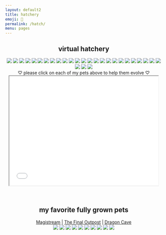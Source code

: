 ```yaml
---
layout: default2
title: hatchery
emoji: 🐣
permalink: /hatch/
menu: pages
---
```

<center>
    <h2>virtual hatchery</h2>
    <div class="hatchery">
        <a target="other" href="http://magistream.com/creature/14211781#page-body"><img src="http://magistream.com/img/14211781.gif"/></a>
        <a target="other" href="http://magistream.com/creature/14211146#page-body"><img src="http://magistream.com/img/14211146.gif"/></a>
        <a target="other" href="http://magistream.com/creature/14210318#page-body"><img src="http://magistream.com/img/14210318.gif"/></a>
        <a target="other" href="http://magistream.com/creature/14210159#page-body"><img src="http://magistream.com/img/14210159.gif"/></a>
        <a target="other" href="http://magistream.com/creature/14208735#page-body"><img src="http://magistream.com/img/14208735.gif"/></a>
        <a target="other" href="http://magistream.com/creature/14208882#page-body"><img src="http://magistream.com/img/14208882.gif"/></a>
        <a target="other" href="http://magistream.com/creature/14208889#page-body"><img src="http://magistream.com/img/14208889.gif"/></a>
        <a target="other" href="http://magistream.com/creature/14207269#page-body"><img src="http://magistream.com/img/14207269.gif"/></a>
        <a target="other" href="http://magistream.com/creature/14207190#page-body"><img src="http://magistream.com/img/14207190.gif"/></a>
        <a target="other" href="http://magistream.com/creature/14206564#page-body"><img src="http://magistream.com/img/14206564.gif"/></a>
        <a target="other" href='https://finaloutpost.net/view/5XWWw#main'><img src='https://finaloutpost.net/s/5XWWw1.png'></a>
        <a target="other" href='https://finaloutpost.net/view/BIXXJ#main'><img src='https://finaloutpost.net/s/BIXXJ1.png'></a>
        <a target="other" href='https://finaloutpost.net/view/qofRS#main'><img src='https://finaloutpost.net/s/qofRS1.png'></a>
        <a target="other" href='https://finaloutpost.net/view/4jVVd#main'><img src='https://finaloutpost.net/s/4jVVd1.png'></a>
        <a target="other" href='https://finaloutpost.net/view/VCf02#main'><img src='https://finaloutpost.net/s/VCf021.png'></a>
        <a target="other" href='https://finaloutpost.net/view/quwqR#main'><img src='https://finaloutpost.net/s/quwqR1.png'></a>
        <a target="other" href='https://finaloutpost.net/view/4WadT#main'><img src='https://finaloutpost.net/s/4WadT1.png'></a>
        <a target="other" href='https://finaloutpost.net/view/picJj#main'><img src='https://finaloutpost.net/s/picJj1.png'></a>
        <a target="other" href='https://finaloutpost.net/view/pAVSk#main'><img src='https://finaloutpost.net/s/pAVSk1.png'></a>
        <a target="other" href='https://finaloutpost.net/view/x7x4Y#main'><img src='https://finaloutpost.net/s/x7x4Y1.png'></a>
        <a target="other" href="https://dragcave.net/view/75Wgj#middle"><img src="https://dragcave.net/image/75Wgj.gif" style="border-width:0"/></a>
        <a target="other" href="https://dragcave.net/view/O7BTd#middle"><img src="https://dragcave.net/image/O7BTd.gif" style="border-width:0"/></a>
        <a target="other" href="https://dragcave.net/view/UMWzV#middle"><img src="https://dragcave.net/image/UMWzV.gif" style="border-width:0"/></a>
        <a target="other" href="https://dragcave.net/view/21xVO#middle"><img src="https://dragcave.net/image/21xVO.gif" style="border-width:0"/></a>
        <a target="other" href='https://dragcave.net/view/GU9C6#middle'><img src='https://dragcave.net/image/GU9C6.gif' style='border-width: 0'/></a>
        <a target="other" href='https://dragcave.net/view/yyW2B#middle'><img src='https://dragcave.net/image/yyW2B.gif' style='border-width: 0'/></a>
        <a target="other" href='https://dragcave.net/view/8D5eo#middle'><img src='https://dragcave.net/image/8D5eo.gif' style='border-width: 0'/></a>
        <a target="other" href='https://dragcave.net/view/ypecH#middle'><img src='https://dragcave.net/image/ypecH.gif' style='border-width: 0'/></a>
        <div class="hatchery-status">
            ♡ please click on each of my pets above to help them evolve ♡
        </div>
        <iframe src="/hatchable.txt" name="other" width="95%" height="350px"></iframe>
    </div>
    <script>
        let isIframeLoadSet = false;
        document.querySelectorAll('a[target="other"]').forEach(el => {
            el.onclick = () => {
                document.querySelector('.hatchery-status').innerText = "loading...";
                if (!isIframeLoadSet) {
                    isIframeLoadSet = true;
                    document.getElementsByName("other")[0].onload = () => {
                        document.querySelector('.hatchery-status').innerText = "thank you!";
                    }
                }
            };
        });
    </script>
    <br>
    <br>
    <h2>my favorite fully grown pets</h2>
        <a target="_blank" href="https://magistream.com/user/lostletters/Completed">Magistream</a> | <a target="_blank" href="https://finaloutpost.net/visit/lostletters/37592">The Final Outpost</a> | <a target="_blank" href="https://dragcave.net/user/lostletters">Dragon Cave</a>
        <br>
        <a target="other" href='https://finaloutpost.net/view/ohzHb#main'><img src='https://finaloutpost.net/s/ohzHb1.png'></a>
        <a target="other" href="http://magistream.com/creature/14201225#page-body"><img src="http://magistream.com/img/14201225.gif"/></a>
        <a target="other" href='https://finaloutpost.net/view/6tZ5z#main'><img src='https://finaloutpost.net/s/6tZ5z3.png'></a>
        <a target="other" href="http://magistream.com/creature/14199388#page-body"><img src="http://magistream.com/img/14199388.gif"/></a>
        <a target="other" href="http://magistream.com/creature/14201186#page-body"><img src="http://magistream.com/img/14201186.gif"/></a>
        <a target="other" href="http://magistream.com/creature/14202306#page-body"><img src="http://magistream.com/img/14202306.gif"/></a>
        <a target="other" href='https://dragcave.net/view/1YQ5c#middle'><img src='https://dragcave.net/image/1YQ5c.gif' style='border-width: 0' /></a>
        <a target="other" href='https://dragcave.net/view/374HG#middle'><img src='https://dragcave.net/image/374HG.gif' style='border-width: 0' /></a>
        <a target="other" href="http://magistream.com/creature/14202717#page-body"><img src="http://magistream.com/img/14202717.gif"/></a>
        <a target="other" href="http://magistream.com/creature/14203656#page-body"><img src="http://magistream.com/img/14203656.gif"/></a>
</center>